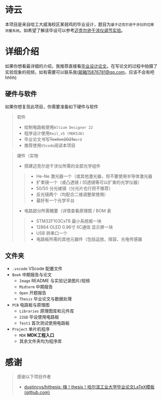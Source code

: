 # 诗云

本项目是来自哈工大威海校区某弱鸡的毕业设计，题目为`基于迈克尔逊干涉仪的位移测量系统`。如希望了解该毕设可以参考[迈克尔逊干涉仪调节实验](https://www.bilibili.com/video/BV1gW411y7Xq)。

# 详细介绍

如果你想看最详细的介绍，我推荐直接看[毕业设计论文](/Book/Thesis/Thesis.pdf)。在写论文的过程中拍摄了实验现象的视频，如有需要可以联系我(邮箱15876781@qq.com，应该不会有吧hhhh)

## 硬件与软件

如果你想复现此项目，你需要准备如下硬件与软件

> 软件
>
> - 绘制电路板使用`Altium Designer 22`
> - 程序设计使用`Keil_v5 (MDK536)`
> - 毕业论文书写~~Texlive2021~~`Word`
> - 推荐使用`VScode`阅读本项目

> 硬件（实物
>
> - 搭建迈克尔逊干涉仪所需的全部光学组件
>> - He-Ne 激光器一个（或其他激光器，但不要使用半导体激光器
>> - 扩束镜一个（或凸透镜 / 凹透镜等可以扩束的光学仪器）
>> - 50/50 分光棱镜（分光片也行但不推荐）
>> - 反光镜两个（均配合二维调整架使用）
>> - 最好有一个光学平台
> - 电路部分所需概要（详情查看原理图 / BOM 表
>> - STM32F103CxT6 最小系统板一块
>> - 12864 OLED 0.96寸 IIC通信 显示屏一块
>> - USB 转串口一个
>> - 电路板所需的其他元器件（包括运放，阻容，光电传感器

## 文件夹

- `.vscode` VScode 配置文件
- `Book` 中期报告与论文
  - `Image` README 与实验记录图片/视频
  - `Midterm` 中期报告
  - `Open` 开题报告
  - `Thesis` 毕业论文与数据处理
- `PCB` 电路板与原理图
  - `Libraries` 原理图库和元件库
  - `22GD` 毕设使用电路板
  - `Test1` 首次测试使用电路板
- `Project` 单片机程序
  - `MDK` **MDK工程入口**
  - 其余文件夹均为程序库

# 感谢

> 感谢以下项目作者
>
> - [dustincys/hithesis: 嗨！thesis！哈尔滨工业大学毕业论文LaTeX模板 (github.com)](https://github.com/dustincys/hithesis)
